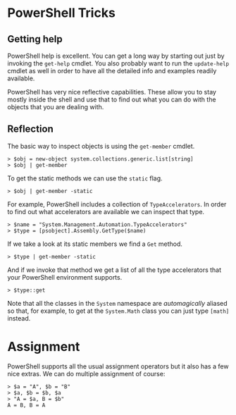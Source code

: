 # PowerShell Tricks
## Getting help
PowerShell help is excellent. You can get a long way by starting out just by
invoking the `get-help` cmdlet. You also probably want to run the
`update-help` cmdlet as well in order to have all the detailed info and
examples readily available.

PowerShell has very nice reflective capabilities. These allow you to stay
mostly inside the shell and use that to find out what you can do with the
objects that you are dealing with.

## Reflection
The basic way to inspect objects is using the `get-member` cmdlet.

    > $obj = new-object system.collections.generic.list[string]
    > $obj | get-member
    
To get the static methods we can use the `static` flag.

    > $obj | get-member -static

For example, PowerShell includes a collection of `TypeAccelerators`. In 
order to find out what accelerators are available we can inspect that type.

    > $name = "System.Management.Automation.TypeAccelerators"
    > $type = [psobject].Assembly.GetType($name)
    
If we take a look at its static members we find a `Get` method.

    > $type | get-member -static

And if we invoke that method we get a list of all the type accelerators
that your PowerShell environment supports.

    > $type::get

Note that all the classes in the `System` namespace are *automagically*
aliased so that, for example, to get at the `System.Math` class you can just
type `[math]` instead.

# Assignment
PowerShell supports all the usual assignment operators but it also has a few
nice extras. We can do multiple assignment of course:

    > $a = "A", $b = "B"
    > $a, $b = $b, $a
    > "A = $a, B = $b"
    A = B, B = A


